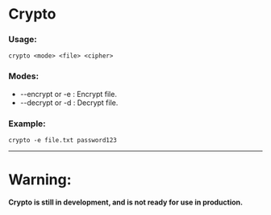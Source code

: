 # Crypto


### Usage:

    crypto <mode> <file> <cipher>

### Modes:

* --encrypt or -e : Encrypt file.
* --decrypt or -d : Decrypt file.

### Example:

    crypto -e file.txt password123

**********************************

# Warning:
**Crypto is still in development, and is not ready for use in production.**

